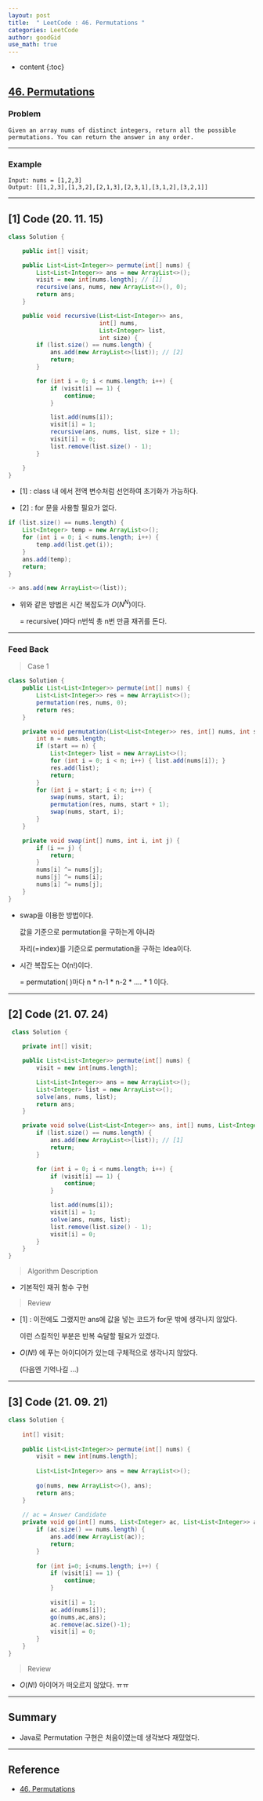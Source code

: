 ```yaml
---
layout: post
title:  " LeetCode : 46. Permutations "
categories: LeetCode
author: goodGid
use_math: true
---
```

* content
{:toc}

## [46. Permutations](https://leetcode.com/problems/permutations/)

### Problem

```
Given an array nums of distinct integers, return all the possible permutations. You can return the answer in any order.
```

---

### Example

```
Input: nums = [1,2,3]
Output: [[1,2,3],[1,3,2],[2,1,3],[2,3,1],[3,1,2],[3,2,1]]
```



---

## [1] Code (20. 11. 15)

``` java
class Solution {

    public int[] visit;

    public List<List<Integer>> permute(int[] nums) {
        List<List<Integer>> ans = new ArrayList<>();
        visit = new int[nums.length]; // [1]
        recursive(ans, nums, new ArrayList<>(), 0);
        return ans;
    }

    public void recursive(List<List<Integer>> ans,
                          int[] nums,
                          List<Integer> list, 
                          int size) {
        if (list.size() == nums.length) {
            ans.add(new ArrayList<>(list)); // [2]
            return;
        }

        for (int i = 0; i < nums.length; i++) {
            if (visit[i] == 1) {
                continue;
            }

            list.add(nums[i]);
            visit[i] = 1;
            recursive(ans, nums, list, size + 1);
            visit[i] = 0;
            list.remove(list.size() - 1);
        }

    }
}
```

* [1] : class 내 에서 전역 변수처럼 선언하여 초기화가 가능하다.

* [2] : for 문을 사용할 필요가 없다.

``` java
if (list.size() == nums.length) {
    List<Integer> temp = new ArrayList<>();
    for (int i = 0; i < nums.length; i++) {
        temp.add(list.get(i));
    }
    ans.add(temp);
    return;
}

-> ans.add(new ArrayList<>(list));
```

* 위와 같은 방법은 시간 복잡도가 $O(N^N)$이다.

  = recursive( )마다 n번씩 총 n번 만큼 재귀를 돈다.

---

### Feed Back

> Case 1

``` java
class Solution {
    public List<List<Integer>> permute(int[] nums) {
        List<List<Integer>> res = new ArrayList<>();
        permutation(res, nums, 0);
        return res;
    }

    private void permutation(List<List<Integer>> res, int[] nums, int start) {
        int n = nums.length;
        if (start == n) {
            List<Integer> list = new ArrayList<>();
            for (int i = 0; i < n; i++) { list.add(nums[i]); }
            res.add(list);
            return;
        }
        for (int i = start; i < n; i++) {
            swap(nums, start, i);
            permutation(res, nums, start + 1);
            swap(nums, start, i);
        }
    }

    private void swap(int[] nums, int i, int j) {
        if (i == j) { 
            return; 
        }
        nums[i] ^= nums[j];
        nums[j] ^= nums[i];
        nums[i] ^= nums[j];
    }
}
```

* swap을 이용한 방법이다.

  값을 기준으로 permutation을 구하는게 아니라

  자리(=index)를 기준으로 permutation을 구하는 Idea이다.

* 시간 복잡도는 O(n!)이다.

  = permutation( )마다 n * n-1 * n-2 * .... * 1 이다.

---

## [2] Code (21. 07. 24)

``` java
 class Solution {

    private int[] visit;

    public List<List<Integer>> permute(int[] nums) {
        visit = new int[nums.length];

        List<List<Integer>> ans = new ArrayList<>();
        List<Integer> list = new ArrayList<>();
        solve(ans, nums, list);
        return ans;
    }

    private void solve(List<List<Integer>> ans, int[] nums, List<Integer> list) {
        if (list.size() == nums.length) {
            ans.add(new ArrayList<>(list)); // [1]
            return;
        }

        for (int i = 0; i < nums.length; i++) {
            if (visit[i] == 1) {
                continue;
            }

            list.add(nums[i]);
            visit[i] = 1;
            solve(ans, nums, list);
            list.remove(list.size() - 1);
            visit[i] = 0;
        }
    }
}
```

> Algorithm Description

* 기본적인 재귀 함수 구현

> Review

* [1] : 이전에도 그랬지만 ans에 값을 넣는 코드가 for문 밖에 생각나지 않았다.

  이런 스킬적인 부분은 반복 숙달할 필요가 있겠다.

* $O(N!)$ 에 푸는 아이디어가 있는데 구체적으로 생각나지 않았다.

  (다음엔 기억나길 ...)

---

## [3] Code (21. 09. 21)

``` java
class Solution {
 
    int[] visit;
    
    public List<List<Integer>> permute(int[] nums) {
        visit = new int[nums.length];
        
        List<List<Integer>> ans = new ArrayList<>();
            
        go(nums, new ArrayList<>(), ans);
        return ans;
    }
    
    // ac = Answer Candidate 
    private void go(int[] nums, List<Integer> ac, List<List<Integer>> ans) {
        if (ac.size() == nums.length) {
            ans.add(new ArrayList(ac));            
            return;
        }
        
        for (int i=0; i<nums.length; i++) {
            if (visit[i] == 1) {
                continue;
            }
            
            visit[i] = 1;
            ac.add(nums[i]);
            go(nums,ac,ans);
            ac.remove(ac.size()-1);
            visit[i] = 0;
        }
    }
}
```

> Review

* $O(N!)$ 아이어가 떠오르지 않았다. ㅠㅠ

---

## Summary

* Java로 Permutation 구현은 처음이였는데 생각보다 재밌었다.

---

## Reference

* [46. Permutations](https://leetcode.com/problems/permutations/)
